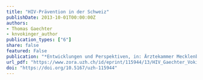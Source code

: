 ```yaml
---
title: "HIV-Prävention in der Schweiz"
publishDate: 2013-10-01T00:00:00Z
authors: 
- Thomas Gaechter
- knvokinger_author
publication_types: ["6"]
share: false
featured: False
publication: "*Entwicklungen und Perspektiven, in: Ärztekammer Mecklenburg-Vorpommern (Hrsg.), Die Dekriminalisierungsaspekte und ihre rechtlichen Folgen, 5. Workshop des AIDS-Ausschusses der Ärztekammer Mecklenburg-Vorpommern 2013 *"
url_pdf: "https://www.zora.uzh.ch/id/eprint/115944/13/HIV_Gaechter_Vokinger.pdf"
doi: "https://doi.org/10.5167/uzh-115944"
---
```

